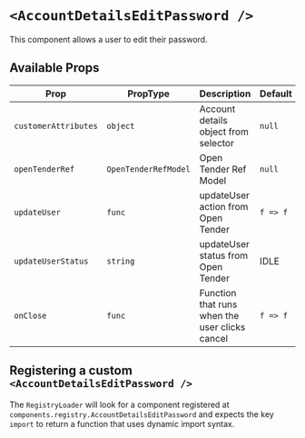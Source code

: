 # `<AccountDetailsEditPassword />`

This component allows a user to edit their password.

## Available Props

| Prop                 | PropType             | Description                                    | Default  |
| -------------------- | -------------------- | ---------------------------------------------- | -------- |
| `customerAttributes` | `object`             | Account details object from selector           | `null`   |
| `openTenderRef`      | `OpenTenderRefModel` | Open Tender Ref Model                          | `null`   |
| `updateUser`         | `func`               | updateUser action from Open Tender             | `f => f` |
| `updateUserStatus`   | `string`             | updateUser status from Open Tender             | IDLE     |
| `onClose`            | `func`               | Function that runs when the user clicks cancel | `f => f` |

## Registering a custom `<AccountDetailsEditPassword />`

The `RegistryLoader` will look for a component registered at `components.registry.AccountDetailsEditPassword` and expects the key `import` to return a function that uses dynamic import syntax.
